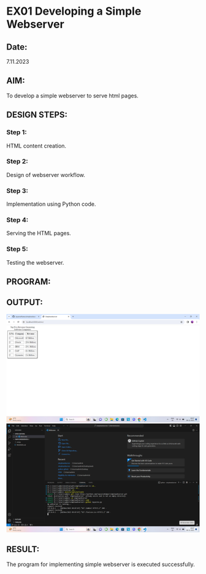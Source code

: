# EX01 Developing a Simple Webserver
## Date:

 7.11.2023

## AIM:
To develop a simple webserver to serve html pages.

## DESIGN STEPS:
### Step 1: 
HTML content creation.

### Step 2:
Design of webserver workflow.

### Step 3:
Implementation using Python code.

### Step 4:
Serving the HTML pages.

### Step 5:
Testing the webserver.

## PROGRAM:

## OUTPUT:

![Alt text](<Screenshot (7).png>)
![Alt text](<Screenshot (8).png>)

## RESULT:
The program for implementing simple webserver is executed successfully.
